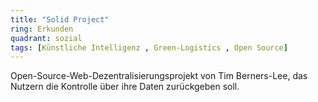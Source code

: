 ```yaml
---
title: "Solid Project"
ring: Erkunden
quadrant: sozial
tags: [Künstliche Intelligenz , Green-Logistics , Open Source]
---
```


Open-Source-Web-Dezentralisierungsprojekt von Tim Berners-Lee, das Nutzern die Kontrolle über ihre Daten zurückgeben soll.
